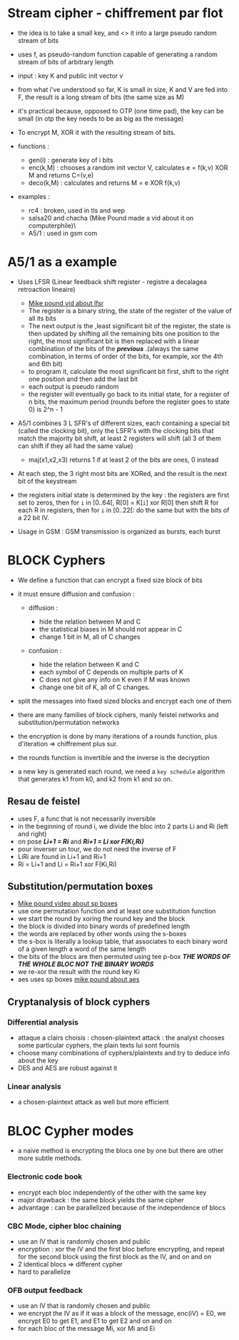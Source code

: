 # Stream cipher - chiffrement par flot

- the idea is to take a small key, and <<stretch>> it into a large pseudo random stream of bits
- uses f, as pseudo-random function capable of generating a random stream of bits of arbitrary length
- input : key K and public init vector v
- from what i've understood so far, K is small in size, K and V are fed into F, the result is a long stream of bits (the same size as M)
- it's practical because, opposed to OTP (one time pad), the key can be small (in otp the key needs to be as big as the message)
- To encrypt M, XOR it with the resulting stream of bits.
- functions :

  - gen(i) : generate key of i bits
  - enc(k,M) : chooses a random init vector V, calculates e = f(k,v) XOR M and returns C=(v,e)
  - deco(k,M) : calculates and returns M = e XOR f(k,v)

- examples :
  - rc4 : broken, used in tls and wep
  - salsa20 and chacha (Mike Pound made a vid about it on computerphile)\
  - A5/1 : used in gsm com

# A5/1 as a example

- Uses LFSR (Linear feedback shift register - registre a decalagea retroaction lineaire)

  - [Mike pound vid about lfsr](https://www.youtube.com/watch?v=Ks1pw1X22y4)
  - The register is a binary string, the state of the register of the value of all its bits
  - The next output is the ,least significant bit of the register, the state is then updated by shifting all the remaining bits one position to the right, the most significant bit is then replaced with a linear combination of the bits of the **_previous_** .(always the same combination, in terms of order of the bits, for example, xor the 4th and 6th bit)
  - to program it, calculate the most significant bit first, shift to the right one position and then add the last bit
  - each output is pseudo random
  - the register will eventually go back to its initial state, for a register of n bits, the maximum period (rounds before the register goes to state 0) is 2^n - 1

- A5/1 combines 3 L SFR's of different sizes, each containing a special bit (called the clocking bit), only the LSFR's with the clocking bits that match the majority bit shift, at least 2 registers will shift (all 3 of them can shift if they all had the same value)
  - maj(x1,x2,x3) returns 1 if at least 2 of the bits are ones, 0 instead
- At each step, the 3 right most bits are XORed, and the result is the next bit of the keystream
- the registers initial state is determined by the key : the registers are first set to zeros, then for `i` in [0..64[, R[0] = K[`i`] xor R[0] then shift R for each R in registers, then for `i` in [0..22[: do the same but with the bits of a 22 bit IV.
- Usage in GSM : GSM transmission is organized as bursts, each burst

# BLOCK Cyphers

- We define a function that can encrypt a fixed size block of bits
- it must ensure diffusion and confusion :

  - diffusion :

    - hide the relation between M and C
    - the statistical biases in M should not appear in C
    - change 1 bit in M, all of C changes

  - confusion :
    - hide the relation between K and C
    - each symbol of C depends on multiple parts of K
    - C does not give any info on K even if M was known
    - change one bit of K, all of C changes.

- split the messages into fixed sized blocks and encrypt each one of them
- there are many families of block ciphers, manly feistel networks and substitution/permutation networks
- the encryption is done by many iterations of a rounds function, plus d'iteration => chiffrement plus sur.
- the rounds function is invertible and the inverse is the decryption
- a new key is generated each round, we need a `key schedule` algorithm that generates k1 from k0, and k2 from k1 and so on.

## Resau de feistel

- uses F, a func that is not necessarily inversible
- in the beginning of round i, we divide the bloc into 2 parts Li and Ri (left and right)
- on pose **_Li+1 = Ri_** and **_Ri+1 = Li xor F(Ki,Ri)_**
- pour inverser un tour, we do not need the inverse of F
- LiRi are found in Li+1 and Ri+1
- Ri = Li+1 and Li = Ri+1 xor F(Ki,Ri)

## Substitution/permutation boxes

- [Mike pound video about sp boxes](https://www.youtube.com/watch?v=DLjzI5dX8jc)
- use one permutation function and at least one substitution function
- we start the round by xoring the round key and the block
- the block is divided into binary words of predefined length
- the words are replaced by other words using the s-boxes
- the s-box is literally a lookup table, that associates to each binary word of a given length a word of the same length
- the bits of the blocs are then permuted using tee p-box **_THE WORDS OF THE WHOLE BLOC NOT THE BINARY WORDS_**
- we re-xor the result with the round key Ki
- aes uses sp boxes [mike pound about aes](https://www.youtube.com/watch?v=O4xNJsjtN6E&t=408s)

## Cryptanalysis of block cyphers

### Differential analysis

- attaque a clairs choisis : chosen-plaintext attack : the analyst chooses some particular cyphers, the plain texts lui sont fournis
- choose many combinations of cyphers/plaintexts and try to deduce info about the key
- DES and AES are robust against it

### Linear analysis

- a chosen-plaintext attack as well but more efficient

# BLOC Cypher modes

- a naive method is encrypting the blocs one by one but there are other more subtle methods.

### Electronic code book

- encrypt each bloc independently of the other with the same key
- major drawback : the same block yields the same cipher
- advantage : can be parallelized because of the independence of blocs

### CBC Mode, cipher bloc chaining

- use an IV that is randomly chosen and public
- encryption : xor the IV and the first bloc before encrypting, and repeat for the second block using the first block as the IV, and on and on
- 2 identical blocs => different cypher
- hard to parallelize

### OFB output feedback

- use an IV that is randomly chosen and public
- we encrypt the IV as if it was a block of the message, enc(iV) = E0, we encrypt E0 to get E1, and E1 to get E2 and on and on
- for each bloc of the message Mi, xor Mi and Ei
